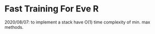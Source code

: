 Fast Training For Eve R
=======

2020/08/07: to implement a stack have O(1) time complexity of min. max methods.  